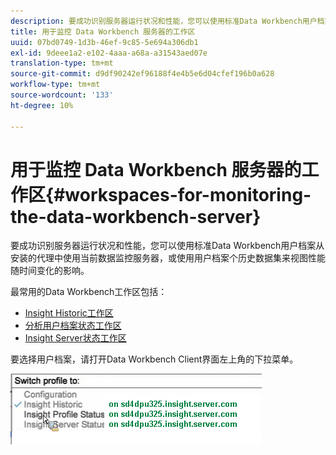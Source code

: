 ```yaml
---
description: 要成功识别服务器运行状况和性能，您可以使用标准Data Workbench用户档案从安装的代理中使用当前数据监控服务器，或使用用户档案个历史数据集来视图性能随时间变化的影响。
title: 用于监控 Data Workbench 服务器的工作区
uuid: 07bd0749-1d3b-46ef-9c85-5e694a306db1
exl-id: 9deee1a2-e102-4aaa-a68a-a31543aed07e
translation-type: tm+mt
source-git-commit: d9df90242ef96188f4e4b5e6d04cfef196b0a628
workflow-type: tm+mt
source-wordcount: '133'
ht-degree: 10%

---
```


# 用于监控 Data Workbench 服务器的工作区{#workspaces-for-monitoring-the-data-workbench-server}

要成功识别服务器运行状况和性能，您可以使用标准Data Workbench用户档案从安装的代理中使用当前数据监控服务器，或使用用户档案个历史数据集来视图性能随时间变化的影响。

最常用的Data Workbench工作区包括：

* [Insight Historic工作区](../../../home/monitoring-installation/monitoring-profiles/monitoring-historical-using.md#concept-4a4661f3728540e699b92dac80c44015)
* [分析用户档案状态工作区](../../../home/monitoring-installation/monitoring-profiles/monitoring-profile-using.md#concept-b4f472ece1094abc9192d89fdce5e104)
* [Insight Server状态工作区](../../../home/monitoring-installation/monitoring-profiles/monitoring-server-using.md#concept-b4f472ece1094abc9192d89fdce5e104)

要选择用户档案，请打开Data Workbench Client界面左上角的下拉菜单。

![](assets/profile_switch.png)
